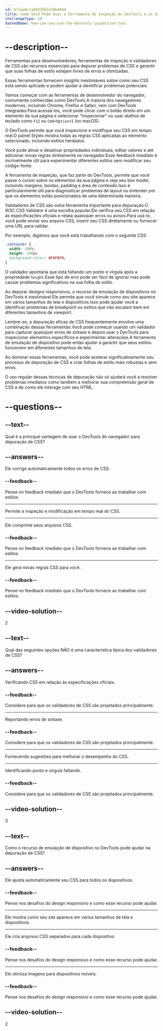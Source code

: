 ```yaml
---
id: 672aa8c1ad423562a38b484d
title: Como Você Pode Usar a Ferramenta de Inspeção do DevTools e os Validadores de CSS para Depurar Seu CSS?
challengeType: 19
dashedName: how-can-you-use-the-devtools-inspection-tool
---
```


# --description--

Ferramentas para desenvolvedores, ferramentas de inspeção e validadores de CSS são recursos essenciais para depurar problemas de CSS e garantir que suas folhas de estilo estejam livres de erros e otimizadas.

Essas ferramentas fornecem insights inestimáveis sobre como seu CSS está sendo aplicado e podem ajudar a identificar problemas potenciais.

Vamos começar com as ferramentas de desenvolvedor do navegador, comumente conhecidas como DevTools.A maioria dos navegadores modernos, incluindo Chrome, Firefox e Safari, vem com DevTools integradas.Para acessá-los, você pode clicar com o botão direito em um elemento da sua página e selecionar "Inspecionar" ou usar atalhos de teclado como `F12` ou `Cmd+Option+I` (no macOS).

O DevTools permite que você inspecione e modifique seu CSS em tempo real.O painel Styles mostra todas as regras CSS aplicadas ao elemento selecionado, incluindo estilos herdados.

Você pode ativar e desativar propriedades individuais, editar valores e até adicionar novas regras diretamente no navegador.Esse feedback imediato é incrivelmente útil para experimentar diferentes estilos sem modificar seu código-fonte.

A ferramenta de inspeção, que faz parte do DevTools, permite que você passe o cursor sobre os elementos da sua página e veja seu box model, incluindo margens, bordas, padding e área de conteúdo.Isso é particularmente útil para diagnosticar problemas de layout ou entender por que os elementos estão posicionados de uma determinada maneira.

Validadores de CSS são outra ferramenta importante para depuração.O W3C CSS Validator é uma escolha popular.Ele verifica seu CSS em relação às especificações oficiais e relata quaisquer erros ou avisos.Para usá-lo, você pode enviar seu arquivo CSS, inserir seu CSS diretamente ou fornecer uma URL para validar.

Por exemplo, digamos que você está trabalhando com o seguinte CSS:

```css
.container {
  width: 100%;
  height: 200px
  background-color: #F0F0F0;
}
```

O validador apontaria que está faltando um ponto e vírgula após a propriedade `height`.Esse tipo de erro pode ser fácil de ignorar mas pode causar problemas significativos na sua folha de estilo.

Ao depurar designs responsivos, o recurso de emulação de dispositivos no DevTools é inestimável.Ele permite que você simule como seu site aparece em vários tamanhos de tela e dispositivos.Isso pode ajudar você a identificar problemas de breakpoint ou estilos que não escalam bem em diferentes tamanhos de viewport.

Lembre-se, a depuração eficaz de CSS frequentemente envolve uma combinação dessas ferramentas.Você pode começar usando um validador para capturar quaisquer erros de sintaxe e depois usar o DevTools para inspecionar elementos específicos e experimentar alterações.A ferramenta de emulação de dispositivo pode então ajudar a garantir que seus estilos funcionem em diferentes tamanhos de tela.

Ao dominar essas ferramentas, você pode acelerar significativamente seu processo de depuração de CSS e criar folhas de estilo mais robustas e sem erros.

O uso regular dessas técnicas de depuração não só ajudará você a resolver problemas imediatos como também a melhorar sua compreensão geral de CSS e de como ele interage com seu HTML.

# --questions--

## --text--

Qual é a principal vantagem de usar o DevTools do navegador para depuração de CSS?

## --answers--

Ele corrige automaticamente todos os erros de CSS.

### --feedback--

Pense no feedback imediato que o DevTools fornece ao trabalhar com estilos.

---

Permite a inspeção e modificação em tempo real do CSS.

---

Ele comprime seus arquivos CSS.

### --feedback--

Pense no feedback imediato que o DevTools fornece ao trabalhar com estilos.

---

Ele gera novas regras CSS para você.

### --feedback--

Pense no feedback imediato que o DevTools fornece ao trabalhar com estilos.

## --video-solution--

2

## --text--

Qual das seguintes opções NÃO é uma característica típica dos validadores de CSS?

## --answers--

Verificando CSS em relação às especificações oficiais.

### --feedback--

Considere para que os validadores de CSS são projetados principalmente.

---

Reportando erros de sintaxe.

### --feedback--

Considere para que os validadores de CSS são projetados principalmente.

---

Fornecendo sugestões para melhorar o desempenho do CSS.

---

Identificando ponto e vírgula faltando.

### --feedback--

Considere para que os validadores de CSS são projetados principalmente.

## --video-solution--

3

## --text--

Como o recurso de emulação de dispositivo no DevTools pode ajudar na depuração de CSS?

## --answers--

Ele ajusta automaticamente seu CSS para todos os dispositivos.

### --feedback--

Pense nos desafios do design responsivo e como esse recurso pode ajudar.

---

Ele mostra como seu site aparece em vários tamanhos de tela e dispositivos.

---

Ele cria arquivos CSS separados para cada dispositivo.

### --feedback--

Pense nos desafios do design responsivo e como esse recurso pode ajudar.

---

Ele otimiza imagens para dispositivos móveis.

### --feedback--

Pense nos desafios do design responsivo e como esse recurso pode ajudar.

## --video-solution--

2
